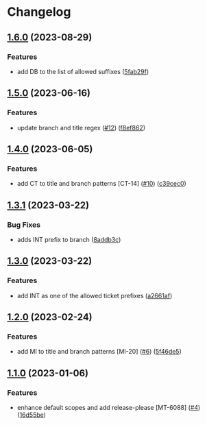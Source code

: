 # Changelog

## [1.6.0](https://github.com/MobieTrain/pr-lint/compare/v1.5.0...v1.6.0) (2023-08-29)


### Features

* add DB to the list of allowed suffixes ([5fab29f](https://github.com/MobieTrain/pr-lint/commit/5fab29f42acca3cb247356748a42d98d433b98c8))

## [1.5.0](https://github.com/MobieTrain/pr-lint/compare/v1.4.0...v1.5.0) (2023-06-16)


### Features

* update branch and title regex ([#12](https://github.com/MobieTrain/pr-lint/issues/12)) ([f8ef862](https://github.com/MobieTrain/pr-lint/commit/f8ef862c788d1b5c1b7c353884caef4a2c9fbc2d))

## [1.4.0](https://github.com/MobieTrain/pr-lint/compare/v1.3.1...v1.4.0) (2023-06-05)


### Features

* add CT to title and branch patterns [CT-14] ([#10](https://github.com/MobieTrain/pr-lint/issues/10)) ([c39cec0](https://github.com/MobieTrain/pr-lint/commit/c39cec03f86e91e3a80dce57219361df719bdbf2))

## [1.3.1](https://github.com/MobieTrain/pr-lint/compare/v1.3.0...v1.3.1) (2023-03-22)


### Bug Fixes

* adds INT prefix to branch ([8addb3c](https://github.com/MobieTrain/pr-lint/commit/8addb3cb130339c91e0e8f893c71d5ba7e4b7da6))

## [1.3.0](https://github.com/MobieTrain/pr-lint/compare/v1.2.0...v1.3.0) (2023-03-22)


### Features

* add INT as one of the allowed ticket prefixes ([a2661af](https://github.com/MobieTrain/pr-lint/commit/a2661af02a9166ec164332c7bda8f11d8a4fecf2))

## [1.2.0](https://github.com/MobieTrain/pr-lint/compare/v1.1.0...v1.2.0) (2023-02-24)


### Features

* add MI to title and branch patterns [MI-20] ([#6](https://github.com/MobieTrain/pr-lint/issues/6)) ([5f46de5](https://github.com/MobieTrain/pr-lint/commit/5f46de589fad23d0e6b9cbbe2e5c214315bf1d0b))

## [1.1.0](https://github.com/MobieTrain/pr-lint/compare/v1.0.1...v1.1.0) (2023-01-06)


### Features

* enhance default scopes and add release-please [MT-6088] ([#4](https://github.com/MobieTrain/pr-lint/issues/4)) ([16d55be](https://github.com/MobieTrain/pr-lint/commit/16d55becf8b31bb116fd058f4550896b34079a5c))
